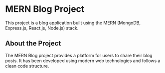 # MERN Blog Project

This project is a blog application built using the MERN (MongoDB, Express.js, React.js, Node.js) stack.

## About the Project

The MERN Blog project provides a platform for users to share their blog posts. It has been developed using modern web technologies and follows a clean code structure.
